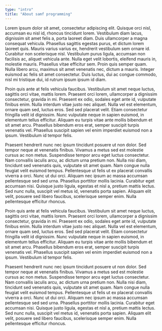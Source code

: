 ```yaml
---
type: "intro"
title: "About samf programming"
---
```


Lorem ipsum dolor sit amet, consectetur adipiscing elit. Quisque orci nisl, accumsan eu nisl id, rhoncus tincidunt lorem. Vestibulum diam lacus, dignissim sit amet felis a, porta laoreet diam. Duis ullamcorper a magna consequat vehicula. Phasellus sagittis egestas purus, et dictum lorem laoreet quis. Mauris varius varius ex, hendrerit vestibulum sem ornare id. Curabitur non scelerisque nisl. Vestibulum purus ligula, accumsan non facilisis ac, aliquet vehicula ante. Nulla eget velit lobortis, eleifend mauris in, molestie mauris. Phasellus vitae efficitur sem. Proin quis semper quam. Nulla libero arcu, maximus sit amet venenatis nec, dictum a mauris. Integer euismod ac felis sit amet consectetur. Duis luctus, dui ac congue commodo, nisl mi tristique dui, id rutrum ipsum ipsum id diam.

Proin quis ante at felis vehicula faucibus. Vestibulum sit amet neque luctus, sagittis orci vitae, mattis lorem. Praesent orci lorem, ullamcorper a dignissim consectetur, gravida in mi. Praesent ex odio, sodales eget ante id, vulputate finibus enim. Nulla interdum vitae justo nec aliquet. Nulla vel est elementum, ornare quam sed, luctus eros. Sed sed placerat velit. Etiam consectetur fringilla velit id dignissim. Nunc vulputate neque in sapien euismod, in elementum tellus efficitur. Aliquam eu turpis vitae ante mollis bibendum et sit amet arcu. Phasellus bibendum eros erat, semper suscipit turpis venenatis vel. Phasellus suscipit sapien vel enim imperdiet euismod non a ipsum. Vestibulum id tempor felis.

Praesent hendrerit nunc nec ipsum tincidunt posuere ut non dolor. Sed tempor neque at venenatis finibus. Vivamus a metus sed est molestie cursus ac non metus. Suspendisse tempor arcu eget luctus consectetur. Nam convallis iaculis arcu, ac dictum urna pretium non. Nulla nisi diam, tincidunt sed venenatis quis, vulputate sit amet quam. Nam congue nulla feugiat velit euismod tempus. Pellentesque ut felis ut ex placerat convallis viverra a orci. Nunc ut dui orci. Aliquam nec ipsum ac massa accumsan pellentesque sed sed urna. Phasellus porttitor mollis lacinia. Curabitur eget accumsan nisi. Quisque justo ligula, egestas et nisl a, pretium mattis lectus. Sed nunc nulla, suscipit vel metus id, venenatis porta sapien. Aliquam elit velit, posuere sed libero faucibus, scelerisque semper enim. Nulla pellentesque efficitur rhoncus.

Proin quis ante at felis vehicula faucibus. Vestibulum sit amet neque luctus, sagittis orci vitae, mattis lorem. Praesent orci lorem, ullamcorper a dignissim consectetur, gravida in mi. Praesent ex odio, sodales eget ante id, vulputate finibus enim. Nulla interdum vitae justo nec aliquet. Nulla vel est elementum, ornare quam sed, luctus eros. Sed sed placerat velit. Etiam consectetur fringilla velit id dignissim. Nunc vulputate neque in sapien euismod, in elementum tellus efficitur. Aliquam eu turpis vitae ante mollis bibendum et sit amet arcu. Phasellus bibendum eros erat, semper suscipit turpis venenatis vel. Phasellus suscipit sapien vel enim imperdiet euismod non a ipsum. Vestibulum id tempor felis.

Praesent hendrerit nunc nec ipsum tincidunt posuere ut non dolor. Sed tempor neque at venenatis finibus. Vivamus a metus sed est molestie cursus ac non metus. Suspendisse tempor arcu eget luctus consectetur. Nam convallis iaculis arcu, ac dictum urna pretium non. Nulla nisi diam, tincidunt sed venenatis quis, vulputate sit amet quam. Nam congue nulla feugiat velit euismod tempus. Pellentesque ut felis ut ex placerat convallis viverra a orci. Nunc ut dui orci. Aliquam nec ipsum ac massa accumsan pellentesque sed sed urna. Phasellus porttitor mollis lacinia. Curabitur eget accumsan nisi. Quisque justo ligula, egestas et nisl a, pretium mattis lectus. Sed nunc nulla, suscipit vel metus id, venenatis porta sapien. Aliquam elit velit, posuere sed libero faucibus, scelerisque semper enim. Nulla pellentesque efficitur rhoncus.